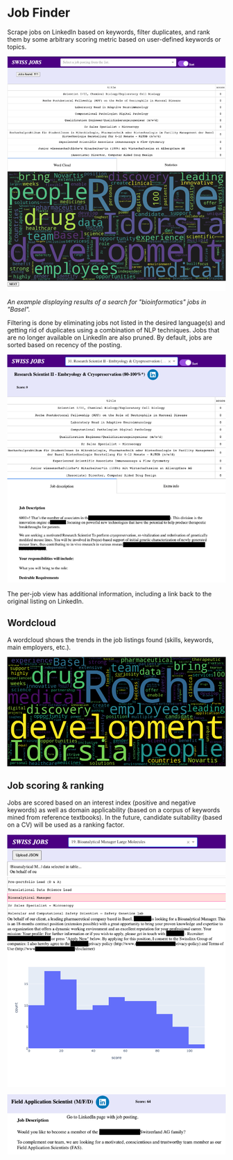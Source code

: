 # Job Finder
Scrape jobs on LinkedIn based on keywords, filter duplicates, and rank them by some arbitrary scoring metric based on user-defined keywords or topics.

![Example usage](https://github.com/mjlindberg/job_finder/blob/main/examples/jobs_ex.gif?raw=true)

*An example displaying results of a search for "bioinformatics" jobs in "Basel".*

Filtering is done by eliminating jobs not listed in the desired language(s) and getting rid of duplicates using a combination of NLP techniques. Jobs that are no longer available on LinkedIn are also pruned. By default, jobs are sorted based on recency of the posting.

![](https://github.com/mjlindberg/job_finder/blob/main/examples/job_example1.gif?raw=true)

The per-job view has additional information, including a link back to the original listing on LinkedIn.

## Wordcloud
A wordcloud shows the trends in the job listings found (skills, keywords, main employers, etc.).

![Wordcloud](https://github.com/mjlindberg/job_finder/blob/main/examples/download.png?raw=true)

## Job scoring & ranking

Jobs are scored based on an interest index (positive and negative keywords) as well as domain applicability (based on a corpus of keywords mined from reference textbooks). In the future, candidate suitability (based on a CV) will be used as a ranking factor.

![](https://github.com/mjlindberg/job_finder/blob/main/examples/job_example.gif?raw=true)

![](https://github.com/mjlindberg/job_finder/blob/main/examples/job_score_ex.gif)
